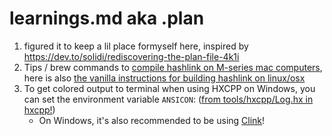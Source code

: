 # learnings.md aka .plan

1. figured it to keep a lil place formyself here, inspired by https://dev.to/solidi/rediscovering-the-plan-file-4k1i
2. Tips / brew commands to [compile hashlink on M-series mac computers](https://community.haxe.org/t/building-haxe-on-mac-m1/3713/4), here is also [the vanilla instructions for building hashlink on linux/osx](https://github.com/HaxeFoundation/hashlink?tab=readme-ov-file#building-on-linuxosx)
3. To get colored output to terminal when using HXCPP on Windows, you can set the environment variable `ANSICON`: ([from tools/hxcpp/Log.hx in hxcpp!](https://github.com/HaxeFoundation/hxcpp/blob/45ee673796438ea5e8e57cb9ee4b7f47ea47d213/tools/hxcpp/Log.hx#L146))
    - On Windows, it's also recommended to be using [Clink](https://chrisant996.github.io/clink/)!
